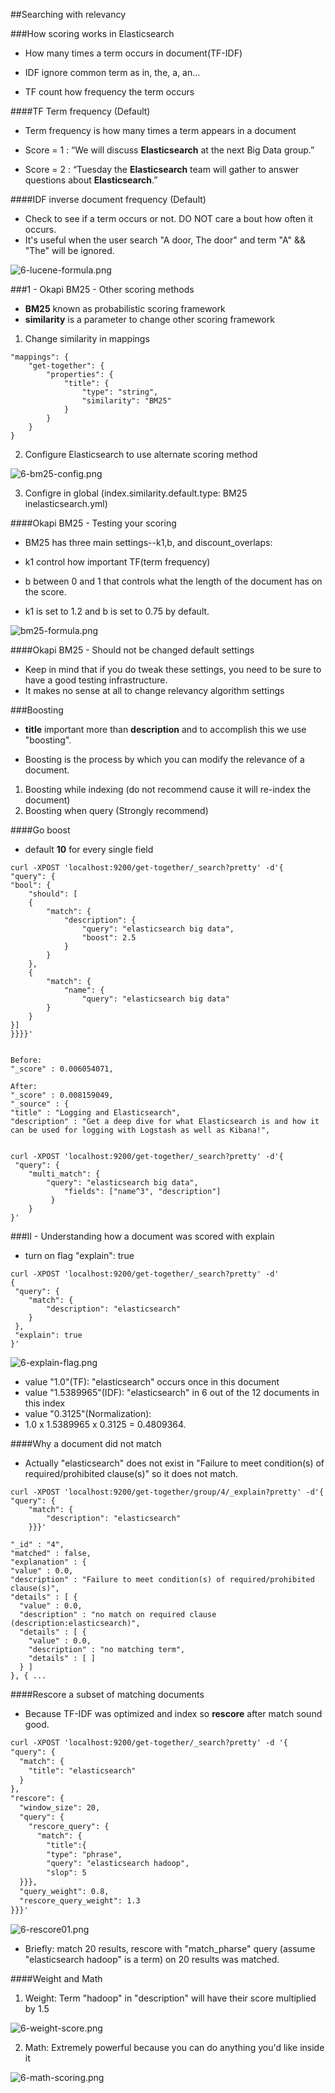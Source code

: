 ##Searching with relevancy

###How scoring works in Elasticsearch

- How many times a term occurs in document(TF-IDF)

- IDF ignore common term as in, the, a, an...
- TF count how frequency the term occurs

####TF Term frequency (Default)

- Term frequency is how many times a term appears in a document

- Score = 1 : “We will discuss **Elasticsearch** at the next Big Data group.”

- Score = 2 : “Tuesday the **Elasticsearch** team will gather to answer questions about **Elasticsearch**.”

####IDF inverse document frequency (Default)

- Check to see if a term occurs or not. DO NOT care a bout how often it occurs.
- It's useful when the user search "A door, The door" and term "A" && "The" will be ignored.  

![6-lucene-formula.png](./images/6-lucene-formula.png)

###1 - Okapi BM25 - Other scoring methods 

- **BM25** known as probabilistic scoring framework
- **similarity** is a parameter to change other scoring framework 

1) Change similarity in mappings
```
"mappings": {
    "get-together": {
        "properties": {
            "title": {
                "type": "string",
                "similarity": "BM25"
            }
        }
    }
}
```

2) Configure Elasticsearch to use alternate scoring method

![6-bm25-config.png](./images/6-bm25-config.png)

3) Configre in global (index.similarity.default.type: BM25 inelasticsearch.yml)


####Okapi BM25 - Testing your scoring

- BM25 has three main settings--k1,b, and discount_overlaps:

- k1 control how important TF(term frequency)
- b between 0 and 1 that controls what the length of the document has on the score.
- k1 is set to 1.2 and b is set to 0.75 by default.

![bm25-formula.png](./images/bm25-formula.png)

####Okapi BM25 - Should not be changed default settings

- Keep in mind that if you do tweak these settings, you need to be sure to have a good testing infrastructure.
- It makes no sense at all to change relevancy algorithm settings

###Boosting

- **title** important more than **description** and to accomplish this we use "boosting".

- Boosting is the process by which you can modify the relevance of a document.


1) Boosting while indexing (do not recommend cause it will re-index the document)
2) Boosting when query (Strongly recommend)


####Go boost

- default **10** for every single field

```
curl -XPOST 'localhost:9200/get-together/_search?pretty' -d'{
"query": {
"bool": {
    "should": [
    {
        "match": {
            "description": {
                "query": "elasticsearch big data",
                "boost": 2.5
            }
        }
    },
    {
        "match": {
            "name": {
                "query": "elasticsearch big data"
        }
    }
}]
}}}}'

 
Before:
"_score" : 0.006054071,

After: 
"_score" : 0.008159049,
"_source" : {
"title" : "Logging and Elasticsearch",
"description" : "Get a deep dive for what Elasticsearch is and how it can be used for logging with Logstash as well as Kibana!",
         

curl -XPOST 'localhost:9200/get-together/_search?pretty' -d'{
 "query": {
    "multi_match": {
        "query": "elasticsearch big data",
            "fields": ["name^3", "description"]
         }
    }
}'
```

###II - Understanding how a document was scored with explain

- turn on flag "explain": true

```
curl -XPOST 'localhost:9200/get-together/_search?pretty' -d'
{
 "query": {
    "match": {
        "description": "elasticsearch"
    }
 },
 "explain": true
}'

```

![6-explain-flag.png](./images/6-explain-flag.png)

- value "1.0"(TF): "elasticsearch" occurs once in this document
- value "1.5389965"(IDF): "elasticsearch" in 6 out of the 12 documents in this index
- value "0.3125"(Normalization): 
- 1.0 x 1.5389965 x 0.3125 = 0.4809364.

####Why a document did not match

- Actually "elasticsearch" does not exist in "Failure to meet condition(s) of required/prohibited clause(s)" so it does not match.

```
curl -XPOST 'localhost:9200/get-together/group/4/_explain?pretty' -d'{
"query": {
    "match": {
        "description": "elasticsearch"
    }}}'

"_id" : "4",
"matched" : false,
"explanation" : {
"value" : 0.0,
"description" : "Failure to meet condition(s) of required/prohibited clause(s)",
"details" : [ {
  "value" : 0.0,
  "description" : "no match on required clause (description:elasticsearch)",
  "details" : [ {
    "value" : 0.0,
    "description" : "no matching term",
    "details" : [ ]
  } ]
}, { ...

```

####Rescore a subset of matching documents

- Because TF-IDF was optimized and index so **rescore** after match sound good.

```html
curl -XPOST 'localhost:9200/get-together/_search?pretty' -d '{
"query": {
  "match": {
    "title": "elasticsearch"
  }
},
"rescore": {
  "window_size": 20,
  "query": {
    "rescore_query": {
      "match": {
        "title":{
        "type": "phrase",
        "query": "elasticsearch hadoop",
        "slop": 5
  }}},
  "query_weight": 0.8,
  "rescore_query_weight": 1.3
}}}'
```

![6-rescore01.png](./images/6-rescore01.png)

- Briefly: match 20 results, rescore with "match_pharse" query (assume "elasticsearch hadoop" is a term) on 20 results was matched.


####Weight and Math

1) Weight: Term "hadoop" in "description" will have their score multiplied by 1.5

![6-weight-score.png](./images/6-weight-score.png)

2) Math: Extremely powerful because you can do anything you'd like inside it

![6-math-scoring.png](./images/6-math-scoring.png)











